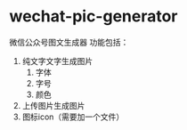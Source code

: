 # wechat-pic-generator
微信公众号图文生成器
功能包括：
1. 纯文字文字生成图片
   1. 字体
   2. 字号
   3. 颜色
2. 上传图片生成图片
3. 图标icon（需要加一个文件）

